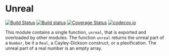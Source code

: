 # Unreal

[![Build Status](https://travis-ci.org/meirizarrygelpi/Unreal.jl.svg?branch=master)](https://travis-ci.org/meirizarrygelpi/Unreal.jl) [![Build status](https://ci.appveyor.com/api/projects/status/cjugax4vjhb5c08r?svg=true)](https://ci.appveyor.com/project/meirizarrygelpi/unreal-jl) [![Coverage Status](https://coveralls.io/repos/github/meirizarrygelpi/Unreal.jl/badge.svg?branch=master)](https://coveralls.io/github/meirizarrygelpi/Unreal.jl?branch=master) [![codecov.io](http://codecov.io/github/meirizarrygelpi/Unreal.jl/coverage.svg?branch=master)](http://codecov.io/github/meirizarrygelpi/Unreal.jl?branch=master)

This module contains a single function, `unreal`, that is exported and overloaded by other modules. The function `unreal` returns the unreal part of a `Number`, be it a `Real`, a Cayley-Dickson construct, or a plexification. The unreal part of a real number is an empty array.